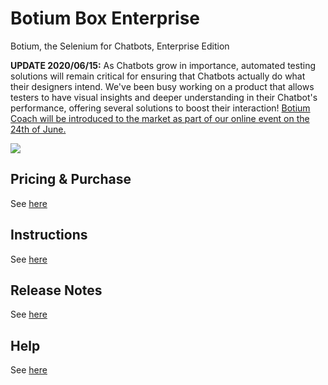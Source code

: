 # Botium Box Enterprise

Botium, the Selenium for Chatbots, Enterprise Edition

**UPDATE 2020/06/15:** As Chatbots grow in importance, automated testing solutions will remain critical for ensuring that Chatbots actually do what their designers intend. We've been busy working on a product that allows testers to have visual insights and deeper understanding in their Chatbot's performance, offering several solutions to boost their interaction!
[Botium Coach will be introduced to the market as part of our online event on the 24th of June.](https://www.botium.ai/coach/)

[![](http://img.youtube.com/vi/WsNaDfZ7WHk/0.jpg)](http://www.youtube.com/watch?v=WsNaDfZ7WHk "Botium Coach is coming on 24th of June")

## Pricing & Purchase

See [here](http://www.botium.at/pricing.html)

## Instructions

See [here](https://botium.atlassian.net/wiki/spaces/BOTIUM/pages/360493/Botium+Box+Enterprise)

## Release Notes

See [here](https://botium.atlassian.net/wiki/spaces/BOTIUM/pages/20807681/Botium+Box+Release+Notes)

## Help

See [here](http://www.botium.at/support.html)
